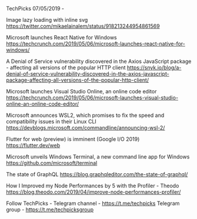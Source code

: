 TechPicks 07/05/2019 -

Image lazy loading with inline svg
https://twitter.com/mikaelainalem/status/918213244954861569

Microsoft launches React Native for Windows
https://techcrunch.com/2019/05/06/microsoft-launches-react-native-for-windows/

A Denial of Service vulnerability discovered in the Axios JavaScript package - affecting all versions of the popular HTTP client
https://snyk.io/blog/a-denial-of-service-vulnerability-discovered-in-the-axios-javascript-package-affecting-all-versions-of-the-popular-http-client/

Microsoft launches Visual Studio Online, an online code editor
https://techcrunch.com/2019/05/06/microsoft-launches-visual-studio-online-an-online-code-editor/

Microsoft announces WSL2, which promises to fix the speed and compatibility issues in their Linux CLI
https://devblogs.microsoft.com/commandline/announcing-wsl-2/

Flutter for web (preview) is imminent (Google I/O 2019)
https://flutter.dev/web

Microsoft unveils Windows Terminal, a new command line app for Windows
https://github.com/microsoft/terminal

The state of GraphQL
https://blog.graphqleditor.com/the-state-of-graphql/

How I Improved my Node Performances by 5 with the Profiler - Theodo
https://blog.theodo.com/2019/04/improve-node-performances-profiler/

Follow TechPicks -
Telegram channel - https://t.me/techpicks
Telegram group - https://t.me/techpicksgroup
